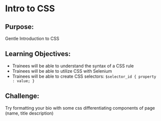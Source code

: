 # Intro to CSS

## Purpose:
Gentle Introduction to CSS

## Learning Objectives:

- Trainees will be able to understand the syntax of a CSS rule
- Trainees will be able to utilize CSS with Selenium
- Trainees will be able to create CSS selectors:
`$selector_id {
  property : value;
}`


## Challenge: 
Try formatting your bio with some css differentiating components of page (name, title description)
